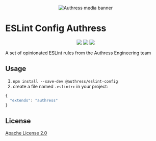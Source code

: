 <p align="center">
  <img src="https://authress.io/static/images/linkedin-banner.png" alt="Authress media banner">
</p>

# ESLint Config Authress

<p align="center">
    <a href="https://www.npmjs.com/package/@authress/eslint-config" alt="Authress ESLint Rules on npm"><img src="https://badge.fury.io/js/@authress%2Feslint-config.svg"></a>
    <a href="./LICENSE" alt="Apache-2.0"><img src="https://img.shields.io/badge/License-Apache%202.0-blue.svg"></a>
    <a href="https://authress.io/community" alt="authress community"><img src="https://img.shields.io/badge/Community-Authress-fbaf0b.svg"></a>
</p>

A set of opinionated ESLint rules from the Authress Engineering team

## Usage
1. `npm install --save-dev @authress/eslint-config`
2. create a file named `.eslintrc` in your project:

```javascript
{
  "extends": "authress"
}
```

## License

[Apache License 2.0](./LICENSE)
